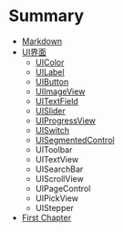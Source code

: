# Summary

* [Markdown](markdown.md)
* [UI界面](README.md)
    * [UIColor](uicolor.md)
    * [UILabel](uilabel.md)
    * [UIButton](uibutton.md)
    * [UIImageView](uiimageview.md)
    * [UITextField](uitextfield.md)
    * [UISlider](uislider.md)
    * [UIProgressView](uiprogressview.md)
    * [UISwitch](uiswitch.md)
    * [UISegmentedControl](uisegmentedcontrol.md)
    * UIToolbar
    * UITextView
    * UISearchBar
    * UIScrollView
    * UIPageControl
    * UIPickView
    * UIStepper
* [First Chapter](chapter1.md)

